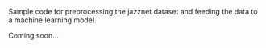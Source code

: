 Sample code for preprocessing the jazznet dataset and feeding the data to a machine learning model.

Coming soon...
